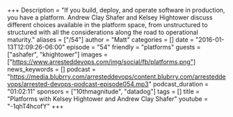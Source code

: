 +++
Description = "If you build, deploy, and operate software in production, you have a platform. Andrew Clay Shafer and Kelsey Hightower discuss different choices available in the platform space, from unstructured to structured with all the considerations along the road to operational maturity."
aliases = ["/54"]
author = "Matt"
categories = []
date = "2016-01-13T12:09:26-06:00"
episode = "54"
friendly = "platforms"
guests = ["ashafer", "khightower"]
images = ["https://www.arresteddevops.com/img/social/fb/platforms.png"]
news_keywords = []
podcast = "https://media.blubrry.com/arresteddevops/content.blubrry.com/arresteddevops/arrested-devops-podcast-episode054.mp3"
podcast_duration = "01:02:11"
sponsors = ["10thmagnitude", "datadog"]
tags = []
title = "Platforms with Kelsey Hightower and Andrew Clay Shafer"
youtube = "-1qhT4hcofY"
+++
